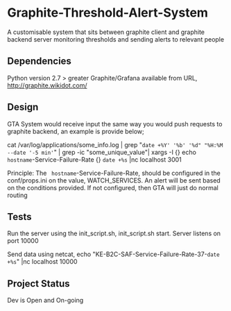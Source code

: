 # Graphite-Threshold-Alert-System
A customisable system that sits between graphite client and graphite backend server monitoring thresholds and sending alerts to relevant people

Dependencies
--------------
Python version 2.7 > greater
Graphite/Grafana available from URL, http://graphite.wikidot.com/

Design
---------
GTA System would receive input the same way you would push requests to graphite backend, an example is provide below;

cat /var/log/applications/some_info.log | grep "`date +%Y' '%b' '%d" "%H:%M --date '-5 min'`" |  grep -ic "some_unique_value"| xargs -I {} echo ` hostname`-Service-Failure-Rate {} `date +%s` |nc localhost 3001

Principle: The ` hostname`-Service-Failure-Rate, should be configured in the conf/props.ini on the value, WATCH_SERVICES. An alert will be sent based on the conditions provided. If not configured, then GTA will just do normal routing

Tests
----------
Run the server using the init_script.sh, init_script.sh start. Server listens on port 10000

Send data using netcat, echo "KE-B2C-SAF-Service-Failure-Rate-37-`date +%s`" |nc localhost 10000

Project Status
---------------
Dev is Open and On-going
